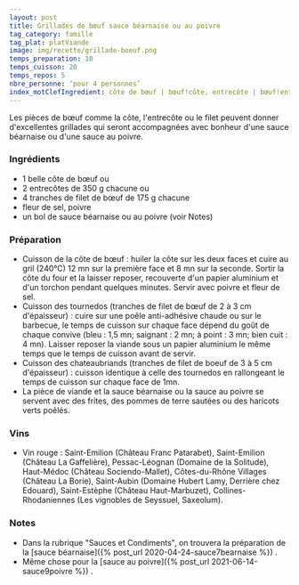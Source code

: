 ```yaml
---
layout: post
title: Grillades de bœuf sauce béarnaise ou au poivre
tag_category: famille
tag_plat: platViande
image: img/recette/grillade-boeuf.png
temps_preparation: 10
temps_cuisson: 20
temps_repos: 5
nbre_personne: ‘pour 4 personnes’
index_motClefIngredient: côte de bœuf | bœuf!côte, entrecôte | bœuf!entrecôte, filet de bœuf | bœuf!filet, sauce béarnaise | sauce!béarnaise, au poivre | sauce!au poivre
---
```

Les pièces de bœuf comme la côte, l'entrecôte ou le filet peuvent donner d'excellentes grillades qui seront accompagnées avec bonheur d'une sauce béarnaise ou d'une sauce au poivre.

### Ingrédients
* 1 belle côte de bœuf ou
* 2 entrecôtes de 350 g chacune ou
* 4 tranches de filet de bœuf de 175 g chacune
* fleur de sel, poivre
* un bol de sauce béarnaise ou au poivre (voir Notes)

### Préparation
* Cuisson de la côte de bœuf  : huiler la côte sur les deux faces et cuire au gril (240°C) 12 mn sur la première face et 8 mn sur la seconde. Sortir la côte du four et la laisser reposer, recouverte d'un papier aluminium et d'un torchon pendant quelques minutes. Servir avec poivre et fleur de sel.
* Cuisson des tournedos (tranches de filet de bœuf de 2 à 3 cm d'épaisseur) : cuire sur une poêle anti-adhésive chaude ou sur le barbecue, le temps de cuisson sur chaque face dépend du goût de chaque convive (bleu : 1,5 mn; saignant : 2 mn; à point : 3 mn; bien cuit : 4 mn). Laisser reposer la viande sous un papier aluminium le même temps que le temps de cuisson avant de servir.
* Cuisson des chateaubriands (tranches de filet de boeuf de 3 à 5 cm d'épaisseur) : cuisson identique à celle des tournedos en rallongeant le temps de cuisson sur chaque face de 1mn.
* La pièce de viande et la sauce béarnaise ou la sauce au poivre se servent avec des frites, des pommes de terre sautées ou des haricots verts poêlés.

### Vins
* Vin rouge : Saint-Emilion (Château Franc Patarabet), Saint-Emilion (Château La Gaffelière), Pessac-Léognan (Domaine de la Solitude), Haut-Médoc (Château Sociendo-Mallet), Côtes-du-Rhône Villages (Château La Borie), Saint-Aubin (Domaine Hubert Lamy, Derrière chez Edouard), Saint-Estèphe (Château Haut-Marbuzet), Collines-Rhodaniennes (Les vignobles de Seyssuel, Saxeolum).

### Notes
* Dans la rubrique "Sauces et Condiments", on trouvera la préparation de la [sauce béarnaise]({% post_url 2020-04-24-sauce7bearnaise %}) .
* Même chose pour la [sauce au poivre]({% post_url 2021-06-14-sauce9poivre %}) .
